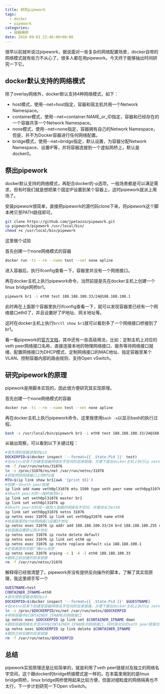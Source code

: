 ```yaml
---
title: 研究pipework
tags:
  - docker
  - pipework
categories:
  - 容器编排
date: 2016-09-01 22:46:00+08:00
---
```

很早以前就听说过pipework，据说面对一些复杂的网络配置场景，docker自带的网络模式就有些力不从心了，很多人都在用pipework。今天终于能够抽出时间研究一下它。

## docker默认支持的网络模式

除了overlay网络外，docker默认支持4种网络模式，如下：

* host模式，使用--net=host指定，容器和宿主机共用一个Network Namespace。
* container模式，使用--net=container:NAME_or_ID指定，容器和已经存在的一个容器共享一个Network Namespace。
* none模式，使用--net=none指定，容器拥有自己的Network Namespace，但是，并不为Docker容器进行任何网络配置。
* bridge模式，使用--net=bridge指定，默认设置，为容器分配Network Namespace、设置IP等，并将容器连接到一个虚拟网桥上，默认是docker0。

## 祭出pipework

docker默认支持的网络模式，再配合docker的-p选项，一般场景都是可以满足需求，但有时我们就是想把某个固定IP设置到某个容器上，这时pipework就派上用场了。

安装pipework很简单，直接把pipework的源代码clone下来，将pipework这个脚本拷贝至PATH路径即可。

```bash
git clone https://github.com/jpetazzo/pipework.git
cp pipework/pipework /usr/local/bin/
chmod +x /usr/local/bin/pipework
```

这里做个试验

首先创建一个none网络模式的容器

```bash
docker run -ti --rm --name test --net none apline
```

进入容器后，执行ifconfig查看一下，容器里并没有一个网络接口。

再在docker主机上执行pipework命令，当然前提是先在docker主机上创建一个linux bridge网桥br1。

```bash
pipework br1 -i eth0 test 188.188.100.33/24@188.188.100.1
```

此时再在上面那个容器里执行ifconfig查看一下，就可以发现容器里已经有一个网络接口eth0了，并且设置好了IP地址、网关地址等。

这时在docker主机上执行`brctl show br1`就可以看到多了一个网络接口桥接到了br1。

看一看pipework的[官方文档](https://github.com/jpetazzo/pipework#let-the-docker-host-communicate-over-macvlan-interfaces)，其中还有一些高级用法，比如：定制主机上对应的veth peer网络接口名称、直接连接本地的物理网络接口、服务等待网络接口就绪、配置网络接口为DHCP模式、定制网络接口的MAC地址、指定容器至某个VLAN、控制容器内部的路由规则、支持Open vSwitch。

## 研究pipework的原理

pipework是用脚本实现的，因此很方便研究其实现原理。

首先创建一个none网络模式的容器

```bash
docker run -ti --rm --name test --net none apline
```

再在docker主机上执行pipework命令，这里我使用`bash -x`以显示bash的执行过程。

```bash
bash -x /usr/local/bin/pipework br1 -i eth0 test 188.188.100.33/24@188.188.100.1
```

从输出观察，可以看到以下关键过程：

```bash
#首先得到容器进程的pid
DOCKERPID=$(docker inspect '--format={{ .State.Pid }}' test)
#在netns目录下创建至容器网络名字空间的目录链接，方便下面在docker主机上执行ip netns命令对容器的网络名字空间进行操作
rm -f /var/run/netns/31076
ln -s /proc/31076/ns/net /var/run/netns/31076
#获取网桥网络接口上的MTU值
MTU=$(ip link show br1|awk '{print $5}')
#创建一对veth peer链接
ip link add name veth0pl31076 mtu 1500 type veth peer name veth0pg31076 mtu 1500
#将veth peer对的一端桥接至br1
ip link set veth0pl31076 master br1
ip link set veth0pl31076 up
#将veth peer对的另一端放入容器的网络名字空间，并重命名为eth0
ip link set veth0pg31076 netns 31076
ip netns exec 31076 ip link set veth0pg31076 name eth0
#给容器里的eth0网络接口设置IP地址
ip netns exec 31076 ip addr add 188.188.100.33/24 brd 188.188.100.255 dev eth0
#给容器设置默认网关地址
ip netns exec 31076 ip route delete default
ip netns exec 31076 ip link set eth0 up
ip netns exec 31076 ip route replace default via 188.188.100.1
#在容器里向邻居广播arp消息
ip netns exec 31076 arping -c 1 -A -I eth0 188.188.100.33
#删除之前创建的目录链接
rm -f /var/run/netns/31076
```

解释得已经很清楚了。pipework并没有提供反向操作的脚本，了解了其实现原理，我这里顺手写一个

```bash
GUESTNAME=test
CONTAINER_IFNAME=eth0
#首先得到容器进程的pid
DOCKERPID=$(docker inspect '--format={{ .State.Pid }}' $GUESTNAME)
#在netns目录下创建至容器网络名字空间的目录链接，方便下面在docker主机上执行ip netns命令对容器的网络名字空间进行操作
ln -s /proc/$DOCKERPID/ns/net /var/run/netns/$DOCKERPID
#停用容器中$CONTAINER_IFNAME的网络接口
ip netns exec $DOCKERPID ip link set $CONTAINER_IFNAME down
#删除容器网络名字空间中$CONTAINER_IFNAME的网络接口，同时其对应的veth peer链接也将销毁
ip netns exec $DOCKERPID ip link delete $CONTAINER_IFNAME
#删除之前创建的目录链接
rm -f /var/run/netns/$DOCKERPID
```

## 总结

pipework实现原理还是比较简单的，就是利用了veth peer链接对及独立的网络名字空间，这个跟docker的bridge桥接模式是一样的。在本篇里用到的是linux bridge网桥，linux bridge网桥使用起来比较方便，但面对细粒度的网络隔离也不太行，下一步计划研究一下Open vSwitch。



